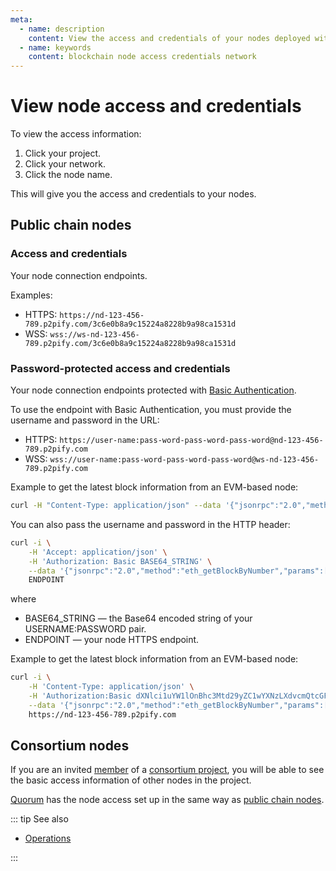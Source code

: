 ```yaml
---
meta:
  - name: description
    content: View the access and credentials of your nodes deployed with the Chainstack managed blockchain services.
  - name: keywords
    content: blockchain node access credentials network
---
```


# View node access and credentials

To view the access information:

1. Click your project.
1. Click your network.
1. Click the node name.

This will give you the access and credentials to your nodes.

## Public chain nodes

### Access and credentials

Your node connection endpoints.

Examples:

* HTTPS: `https://nd-123-456-789.p2pify.com/3c6e0b8a9c15224a8228b9a98ca1531d`
* WSS: `wss://ws-nd-123-456-789.p2pify.com/3c6e0b8a9c15224a8228b9a98ca1531d`

### Password-protected access and credentials

Your node connection endpoints protected with [Basic Authentication](https://en.wikipedia.org/wiki/Basic_access_authentication).

To use the endpoint with Basic Authentication, you must provide the username and password in the URL:

* HTTPS: `https://user-name:pass-word-pass-word-pass-word@nd-123-456-789.p2pify.com`
* WSS: `wss://user-name:pass-word-pass-word-pass-word@ws-nd-123-456-789.p2pify.com`

Example to get the latest block information from an EVM-based node:

``` sh
curl -H "Content-Type: application/json" --data '{"jsonrpc":"2.0","method":"eth_getBlockByNumber","params":["latest", false],"id":1}' https://user-name:pass-word-pass-word-pass-word@nd-123-456-789.p2pify.com
```

You can also pass the username and password in the HTTP header:

``` sh
curl -i \
    -H 'Accept: application/json' \
    -H 'Authorization: Basic BASE64_STRING' \
    --data '{"jsonrpc":"2.0","method":"eth_getBlockByNumber","params":["latest", false],"id":1}' \
    ENDPOINT
```

where

* BASE64_STRING — the Base64 encoded string of your USERNAME:PASSWORD pair.
* ENDPOINT — your node HTTPS endpoint.

Example to get the latest block information from an EVM-based node:

``` sh
curl -i \
    -H 'Content-Type: application/json' \
    -H 'Authorization:Basic dXNlci1uYW1lOnBhc3Mtd29yZC1wYXNzLXdvcmQtcGFzcy13b3Jk' \
    --data '{"jsonrpc":"2.0","method":"eth_getBlockByNumber","params":["latest", false],"id":1}' \
    https://nd-123-456-789.p2pify.com
```

## Consortium nodes

If you are an invited [member](/glossary/member) of a [consortium project](/glossary/consortium-project), you will be able to see the basic access information of other nodes in the project.

[Quorum](/blockchains/quorum) has the node access set up in the same way as [public chain nodes](#public-chain-nodes).

::: tip See also

* [Operations](/operations)

:::
